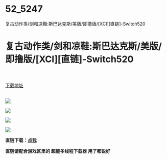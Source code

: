 # 52_5247
复古动作类/剑和凉鞋:斯巴达克斯/美版/即撸版/[XCI][直链]-Switch520
# 复古动作类/剑和凉鞋:斯巴达克斯/美版/即撸版/[XCI][直链]-Switch520
 <br/></br>
[下载地址](https://www.switch520.cc/article/5247 "下载地址")
<br/></br>

<p><span><strong><img src="https://ae01.alicdn.com/kf/U2944f16bc6d449138857b5043ba5a79ek.jpg"></strong></span></p>
<p><span><strong><img src="https://ae01.alicdn.com/kf/U22b04b14818f4f5ebd80550f93c8cf66V.jpg"></strong></span></p>
<p><span><strong><img src="https://ae01.alicdn.com/kf/U86255e15ed8a43fba90561b6dc92b4cfj.jpg"></strong></span></p>
<p><span><strong><img src="https://ae01.alicdn.com/kf/U17f4e372b1d943a49c863ab37102de36N.jpg"></strong></span></p>
<p></p>
<p><span><strong>直链下载：</strong></span><a href="https://ziyuan5.free520.net/vps2/Swords%20and%20Sandals%20Spartacus%20%5B0100241012432000%5D%5Bv0%5D.xci.rar" target="_self" style="text-decoration: underline" rel="noopener noreferrer"><span><strong>点我</strong></span></a></p>
<p><span><strong>直链请配合游戏区里的 超能多线程下载器 用了都说好</strong></span></p>
